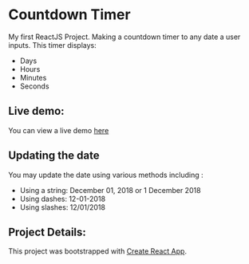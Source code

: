 # Countdown Timer
My first ReactJS Project. Making a countdown timer to any date a user inputs. 
This timer displays:
 - Days
 - Hours
 - Minutes
 - Seconds
## Live demo:
You can view a live demo [here](https://starlimeweb.com/countdown/)
## Updating the date
You may update the date using various methods including :
 - Using a string: December 01, 2018 or 1 December 2018
 - Using dashes: 12-01-2018
 - Using slashes: 12/01/2018
## Project Details:
This project was bootstrapped with [Create React App](https://github.com/facebookincubator/create-react-app).


